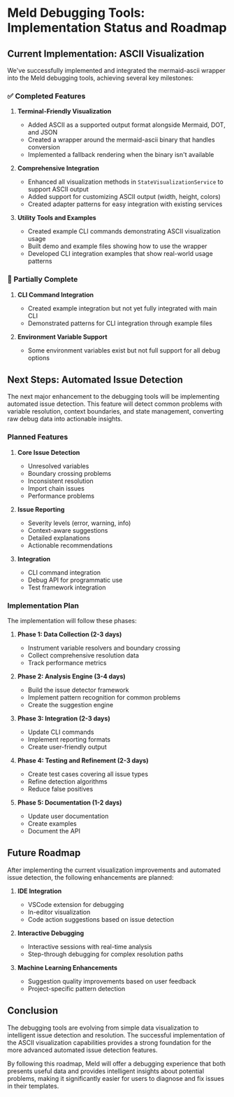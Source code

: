 # Meld Debugging Tools: Implementation Status and Roadmap

## Current Implementation: ASCII Visualization

We've successfully implemented and integrated the mermaid-ascii wrapper into the Meld debugging tools, achieving several key milestones:

### ✅ Completed Features

1. **Terminal-Friendly Visualization**
   - Added ASCII as a supported output format alongside Mermaid, DOT, and JSON
   - Created a wrapper around the mermaid-ascii binary that handles conversion
   - Implemented a fallback rendering when the binary isn't available

2. **Comprehensive Integration**
   - Enhanced all visualization methods in `StateVisualizationService` to support ASCII output
   - Added support for customizing ASCII output (width, height, colors)
   - Created adapter patterns for easy integration with existing services

3. **Utility Tools and Examples**
   - Created example CLI commands demonstrating ASCII visualization usage
   - Built demo and example files showing how to use the wrapper
   - Developed CLI integration examples that show real-world usage patterns

### 🔄 Partially Complete

1. **CLI Command Integration**
   - Created example integration but not yet fully integrated with main CLI
   - Demonstrated patterns for CLI integration through example files

2. **Environment Variable Support**
   - Some environment variables exist but not full support for all debug options

## Next Steps: Automated Issue Detection

The next major enhancement to the debugging tools will be implementing automated issue detection. This feature will detect common problems with variable resolution, context boundaries, and state management, converting raw debug data into actionable insights.

### Planned Features

1. **Core Issue Detection**
   - Unresolved variables
   - Boundary crossing problems
   - Inconsistent resolution
   - Import chain issues
   - Performance problems

2. **Issue Reporting**
   - Severity levels (error, warning, info)
   - Context-aware suggestions
   - Detailed explanations
   - Actionable recommendations

3. **Integration**
   - CLI command integration
   - Debug API for programmatic use
   - Test framework integration

### Implementation Plan

The implementation will follow these phases:

1. **Phase 1: Data Collection (2-3 days)**
   - Instrument variable resolvers and boundary crossing
   - Collect comprehensive resolution data
   - Track performance metrics

2. **Phase 2: Analysis Engine (3-4 days)**
   - Build the issue detector framework
   - Implement pattern recognition for common problems
   - Create the suggestion engine

3. **Phase 3: Integration (2-3 days)**
   - Update CLI commands
   - Implement reporting formats
   - Create user-friendly output

4. **Phase 4: Testing and Refinement (2-3 days)**
   - Create test cases covering all issue types
   - Refine detection algorithms
   - Reduce false positives

5. **Phase 5: Documentation (1-2 days)**
   - Update user documentation
   - Create examples
   - Document the API

## Future Roadmap

After implementing the current visualization improvements and automated issue detection, the following enhancements are planned:

1. **IDE Integration**
   - VSCode extension for debugging
   - In-editor visualization
   - Code action suggestions based on issue detection

2. **Interactive Debugging**
   - Interactive sessions with real-time analysis
   - Step-through debugging for complex resolution paths

3. **Machine Learning Enhancements**
   - Suggestion quality improvements based on user feedback
   - Project-specific pattern detection

## Conclusion

The debugging tools are evolving from simple data visualization to intelligent issue detection and resolution. The successful implementation of the ASCII visualization capabilities provides a strong foundation for the more advanced automated issue detection features.

By following this roadmap, Meld will offer a debugging experience that both presents useful data and provides intelligent insights about potential problems, making it significantly easier for users to diagnose and fix issues in their templates.